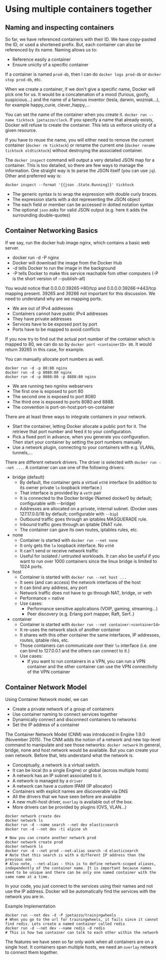 # Using multiple containers together

## Naming and inspecting containers

So far, we have referenced containers with their ID. We have copy-pasted the ID, or used a shortened prefix. But, each container can also be referenced by its name. Naming allows us to:

* Reference easily a container
* Ensure unicity of a specific container

If a container is named `prod-db`, then I can do `docker logs prod-db` or `docker stop prod-db`, etc.

When we create a container, if we don't give a specific name, Docker will pick one for us. It would be a concatenation of a mood (furious, goofy, suspicious...) and the name of a famous inventor (tesla, darwin, wozniak...), for example happy_curie, clever_happy,...

You can set the name of the container when you create it. `docker run --name ticktock jpetazzo/clock`. If you specify a name that already exists, Docker will refuse to create the container. This lets us enforce unicity of a given resource.

If you have to reuse the name, you will either need to remove the current container (`docker rm ticktock`) or rename the current one (`docker rename ticktock oldticktock`) without destroying the associated container.

The `docker inspect` command will output a very detailed JSON map for a container. This is too detailed, so there are few ways to manage the information. One straight way is to parse the JSON itself (you can use `jq`). Other and preferred way is:

```shell
docker inspect --format '{{json .State.Running}}' ticktock
```

* The generic syntax is to wrap the expression with double curly braces.
* The expression starts with a dot representing the JSON object
* The each field or member can be accessed in dotted notation syntax
* The optional `json` asks for valid JSON output (e.g. here it adds the surrounding double-quotes)

## Container Networking Basics

If we say, run the docker hub image nginx, which contains a basic web server.

* docker run -d -P nginx
* Docker will download the image from the Docker Hub
* -d tells Docker to run the image in the background
* -P tells Docker to make this service reachable fom other computers (-P is the short version of --publish-all)

You would notice that 0.0.0.0:39265->80/tcp and 0.0.0.0:39266->443/tcp mapping present. 39265 and 39266 not important for this discussion. We need to understand why are we mapping ports.

* We are out of IPv4 addresses
* Containers cannot have public IPv4 addresses
* They have private addresses
* Services have to be exposed port by port
* Ports have to be mapped to avoid conflicts

If you now try to find out the actual port number of the container which is mapped to 80, we can do so by `docker port <containerID> 80`. It would return 39265 in this case, for example.

You can manually allocate port numbers as well.

```shell
docker run -d -p 80:80 nginx
docker run -d -p 8080:80 nginx
docker run -d -p 8080:80 -p 8888:80 nginx
```

* We are running two ngninx webservers
* The first one is exposed to port 80
* The second one is exposed to port 8080
* The third one is exposed to ports 8080 and 8888.
* The convention is port-on-host:port-on-container

There are at least three ways to integrate containers in your network.

* Start the container, letting Docker allocate a public port for it. The retrieve that port number and feed it to your configuration.
* Pick a fixed port in advance, when you generate you configuration. Then start your container by setting the port numbers manually
* Use a network plugin, connecting to your containers with e.g. VLANs, tunnels,...

There are different network drivers. The driver is selected with `docker run --net ...`. A container can use one of the following drivers:

* bridge (default)
  * By default, the container gets a virtual `eth0` interface (In addition to its owner private `lo` loopback interface.)
  * That interface is provided by a `veth` pair
  * It is connected to the Docker bridge (Named docker0 by default; configurable with --bridge)
  * Addresses are allocated on a private, internal subnet. (Docker uses 127.17.0.0/16 by default; configurable with `--bip`)
  * Outbound traffic goes through an iptables MASQUERADE rule.
  * Inbound traffic goes through an iptable DNAT rule.
  * The container can gave its own routes, iptables rules, etc.
* none
  * Container is started with `docker run --net none`
  * It only gets the `lo` loopback interface. No `eth0`
  * It can't send or receive network traffic
  * Useful for isolated / untrusted workloads. It can also be useful if you want to run over 1000 containers since the linux bridge is limited to 1024 ports.
* host
  * Container is started with `docker run --net host ...`
  * It sees (and can access) the network interfaces of the host
  * It can bind any address, any port
  * Network traffic does not have to go through NAT, bridge, or veth
  * Performance = native
  * Use cases:
    * Performance sensitive applications (VOIP, gaming, streaming...)
    * Peer discovery (e.g. Erlang port mapper, Raft, Serf..)
* container
  * Container is started with `docker run --net container:<containerId>`
  * It re-uses the network stack of another container
  * It shares with this other container the same interfaces, IP addresses, routes, iptable riles, etc.
  * Those containers can communicate over their `lo` interface (i.e. one can bind to 127.0.0.1 and the others can connect to it.)
  * Use cases:
    * If you want to run containers in a VPN, you can run a VPN container and the other container can use the VPN connectivity of the VPN container

## Container Network Model

Using Container Network model, we can

* Create a private network of a group of containers
* Use container naming to connect services together
* Dynamically connect and disconnect containers to networks
* Set the IP address of a container

The Container Network Model (CNM) was introduced in Engine 1.9.0 (November 2015). The CNM adds the notion of a network and new top-level command to manipulate and see those networks: `docker network`
In general, bridge, none and host network would be available. But you can create your own network. Before that, lets understand what the network is.

* Conceptually, a network is a virtual switch.
* It can be local (to a single Engine) or global (across multiple hosts)
* A network has an IP subnet associated to it.
* A network is managed by a `driver`
* A network can have a custom IPAM (IP allocator)
* Containers with explicit names are discoverable via DNS
* All the drivers that we have seen before are available
* A new multi-host driver, `overlay` is available out of the box.
* More drivers can be provided by plugins (OVS, VLAN...)

```shell
docker network create dev
docker network ls
docker run -d --name search --net dev elasticsearch
docker run -d --net dev -ti alpine sh

# Now you can create another network prod
docker network create prod
docker network ls
docker run -d --net prod --net-alias search -d elasticsearch
# Note that this search is with a different IP address than the previous one
# Also note, --net-alias - this is to define network-scoped aliases, independently of the container name. It is important because names need to be unique and there can be only one named container with the same name at a time.
```

In your code, you just connect to the services using their names and not use the IP address. Docker will be automatically find the services with the network you are in.

Example Implementation

```shell
docker run --net dev -d -P jpetazzo/trainingwheels
# When you go to the url for trainingwheels, it fails since it cannot find redis. Lets create a named container called redis
docker run -d --net dev --name redis -d redis
# This is how two container can talk to each other within the network
```

The features we have seen so far only work when all containers are on a single host. It containers span multiple hosts, we need an `overlay` network to connect them together.
